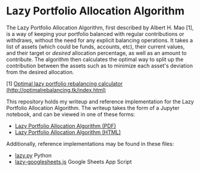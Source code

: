 # Lazy Portfolio Allocation Algorithm

The Lazy Portfolio Allocation Algorithm, first described by Albert H. Mao [1],
is a way of keeping your portfolio balanced with regular contributions or
withdraws, without the need for any explicit balancing operations. It takes a
list of assets (which could be funds, accounts, etc), their current values, and
their target or *desired* allocation percentage, as well as an amount to
contribute. The algorithm then calculates the optimal way to split up the
contribution between the assets such as to minimize each asset's deviation from
the desired allocation.

[1] [Optimal lazy portfolio rebalancing calculator (http://optimalrebalancing.tk/index.html)](http://optimalrebalancing.tk/index.html)

This repository holds my writeup and reference implementation for the Lazy
Portfolio Allocation Algorithm. The writeup takes the form of a Jupyter
notebook, and can be viewed in one of these forms:

* [Lazy Portfolio Allocation Algorithm (PDF)](https://github.com/brownan/lazy-allocation/raw/main/Lazy%20Portfolio%20Allocation%20Algorithm.pdf)
* [Lazy Portfolio Allocation Algorithm (HTML)](https://brownan.github.io/lazy-allocation/Lazy%20Portfolio%20Allocation%20Algorithm.html)

Additionally, reference implementations may be found in these files:
* [lazy.py](lazy.py) Python
* [lazy-googlesheets.js](lazy-googlesheets.js) Google Sheets App Script

